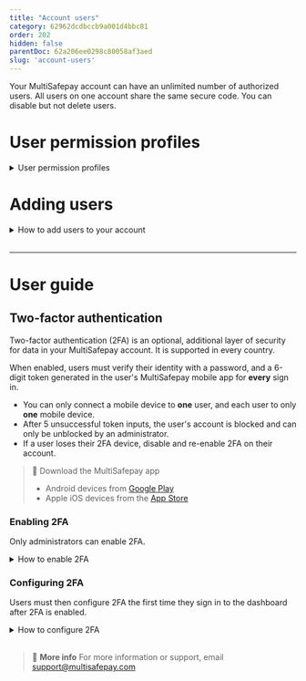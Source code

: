 ```yaml
---
title: "Account users"
category: 62962dcdbccb9a001d4bbc81
order: 202 
hidden: false
parentDoc: 62a206ee0298c80058af3aed
slug: 'account-users'
---
```


Your MultiSafepay account can have an unlimited number of authorized users. All users on one account share the same secure code. You can disable but not delete users.

# User permission profiles

<details id="user-permission-profiles">
<summary>User permission profiles</summary>
<br>

| User | Permissions |
|---|---|
| Administrator | Access all functionalities |
| Basic | View all transactions <br> Generate payment links |
| DisableBalance | Cannot view the account balance |
| Refund | Create refunds <br> View all transactions <br> Generate payment links |
| Reporting | View all transactions and the account balance <br> Create and download reports <br> Generate payment links |
| Technical | View all transactions <br> Add and edit websites and payment pages <br> Edit email templates <br> Resend offline actions |
| Uncleared | View all transactions <br> Accept or decline uncleared transactions |

</details>

# Adding users

<details id="how-to-add-users-to-your-account">
<summary>How to add users to your account</summary>
<br>

1. Sign in to your [MultiSafepay dashboard](https://merchant.multisafepay.com).
2. Go to **Settings** > **User management**.
3. Click **Add new user** in the top right corner.
4. Enter the new user's:  
    - User name
    - Full name
    - Password
    - Email address
5. From the **Status** list, select **Active**.
6. Under **Rights** on the right side of the page, select the appropriate user permissions check boxes. See [User permissions overview](#user-permissions-overview) below.
7. Click **Add user** in the top-right corner.

</details>
<br>

---

# User guide

## Two-factor authentication
    
Two-factor authentication (2FA) is an optional, additional layer of security for data in your MultiSafepay account. It is supported in every country.

When enabled, users must verify their identity with a password, and a 6-digit token generated in the user's MultiSafepay mobile app for **every** sign in.

- You can only connect a mobile device to **one** user, and each user to only **one** mobile device.
- After 5 unsuccessful token inputs, the user's account is blocked and can only be unblocked by an administrator. 
- If a user loses their 2FA device, disable and re-enable 2FA on their account.

> 📘 Download the MultiSafepay app
> 
> - Android devices from [Google Play](https://play.google.com/store/apps/details?id=com.multisafepay.control)
> - Apple iOS devices from the [App Store](https://apps.apple.com/app/multisafepay-control/id929955963)

### Enabling 2FA

Only administrators can enable 2FA.

<details id="how-to-enable-2fa">
<summary>How to enable 2FA</summary>
<br>

1. Sign in to your [MultiSafepay dashboard](https://merchant.multisafepay.com).
2. Go to **User management**.
3. Click the name of the user you want to enable 2FA for.
4. On the **User details** page, from the **Two-factor** list, select **Enable**.
5. Click **Save changes**.

</details>

### Configuring 2FA

Users must then configure 2FA the first time they sign in to the dashboard after 2FA is enabled.

<details id="how-to-configure-2fa">
<summary>How to configure 2FA</summary>
<br>

1.  Sign in to your [MultiSafepay dashboard](https://merchant.multisafepay.com) on your laptop or PC.  
A dialog requesting a 6-digit token appears.
2. In the MultiSafepay app,  tap **More** in the bottom-right corner.
3. Tap **Authenticator**.
4. Copy the 6-digit token (remains visible for 30 seconds) from your mobile device to the 2FA dialog on your computer or laptop.

</details>

<br>

> 📘 **More info**
> For more information or support, email <support@multisafepay.com>